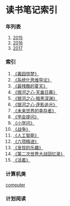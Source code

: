 读书笔记索引
====================

### 年列表
1. [2015](2015/README2015.md)
2. [2016](2016/README2016.md)
3. [2017](2017/README2017.md)


### 索引
1. [《蠡园惊梦》](rn2018_001.md)
2. [《系统化思维导论》](rn2018_002.md)
3. [《最残酷的夏天》](rn2018_003.md)
4. [《银河之心·天垂日暮》](rn2018_004.md)
5. [《银河之心·暗黑深渊》](rn2018_005.md)
6. [《银河之心·逐影追光》](rn2018_006.md)
7. [《未来世界的幸存者》](rn2018_007.md)
8. [《学会提问》](rn2018_008.md)
9. [《小学问》](rn2018_009.md)
10. [《战争》](rn2018_010.md)
11. [《人工智能》](rn2018_011.md)
12. [《六项精进》](rn2018_012.md)
13. [《发现的乐趣》](rn2018_013.md)
14. [《第二次世界大战回忆录》](rn2018_014.md)
15. [《活着》](rn2018_015.md)




### 计算机类
[computer](computer/README.md)

### 计划阅读

